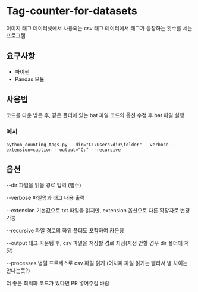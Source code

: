 # Tag-counter-for-datasets
이미지 태그 데이터셋에서 사용되는 csv 태그 테이터에서 태그가 등장하는 횟수를 세는 프로그램

## 요구사항
- 파이썬
- Pandas 모듈

## 사용법
코드를 다운 받은 후, 같은 폴더에 있는 bat 파일 코드의 옵션 수정 후 bat 파일 실행
### 예시
```
python counting_tags.py --dir="C:\Users\dir\folder" --verbose --extension=caption --output="C:" --recursive
```
## 옵션
--dir 파일을 읽을 경로 입력 (필수)

--verbose 파일명과 태그 내용 출력

--extension 기본값으로 txt 파일을 읽지만, extension 옵션으로 다른 확장자로 변경 가능

--recursive 파일 경로의 하위 폴더도 포함하여 카운팅

--output 태그 카운팅 후, csv 파일을 저장할 경로 지정(지정 안할 경우 dir 폴더에 저장)

--processes 병렬 프로세스로 csv 파일 읽기 (어차피 파일 읽기는 빨라서 별 차이는 안나는듯?)

더 좋은 최적화 코드가 있다면 PR 넣어주길 바람
